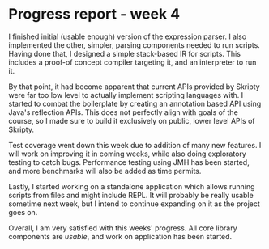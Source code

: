 # Progress report - week 4
I finished initial (usable enough) version of the expression parser. I also
implemented the other, simpler, parsing components needed to run scripts.
Having done that, I designed a simple stack-based IR for scripts. This includes
a proof-of concept compiler targeting it, and an interpreter to run it.

By that point, it had become apparent that current APIs provided by Skripty
were far too low level to actually implement scripting languages with. I
started to combat the boilerplate by creating an annotation based API using
Java's reflection APIs. This does not perfectly align with goals of the course,
so I made sure to build it exclusively on public, lower level APIs of Skripty.

Test coverage went down this week due to addition of many new features.
I will work on improving it in coming weeks, while also doing exploratory
testing to catch bugs. Performance testing using JMH has been started, and
more benchmarks will also be added as time permits.

Lastly, I started working on a standalone application which allows running
scripts from files and might include REPL. It will probably be really usable
sometime next week, but I intend to continue expanding on it as the project
goes on.

Overall, I am very satisfied with this weeks' progress. All core library
components are *usable*, and work on application has been started.